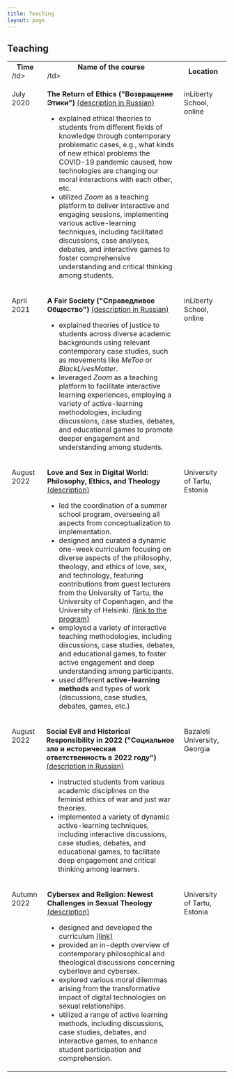 ```yaml
---
title: Teaching
layout: page
---
```


<h2>Teaching</h2>

<table style="width: auto; border-collapse: collapse; border: none;">
	
  <tr>
    <td style="padding-left: 10px; padding-right: 10px;"><center><b>Time</b></center>/td>
    <td style="padding-left: 10px; padding-right: 10px;"><center><b>Name of the course</b></center>/td>
    <td style="padding-left: 10px; padding-right: 10px;"><center><b>Location</b></center></td>
  </tr>
	
  <tr>
    <td style="padding-left: 10px; padding-right: 10px; vertical-align: top;"><p>July 2020</p></td>
    <td style="padding-left: 10px; padding-right: 10px;">
		<p><b>The Return of Ethics ("Возвращение Этики")</b> <a href="https://www.inliberty.ru/ithink-ethics/">(description in Russian)</a></p>
	<p><ul>
		<li>explained ethical theories to students from different fields of knowledge through contemporary problematic cases, e.g., what kinds of new ethical problems the COVID-19 pandemic caused, how technologies are changing our moral interactions with each other, etc.</li>
		<li>utilized <i>Zoom</i> as a teaching platform to deliver interactive and engaging sessions, implementing various active-learning techniques, including facilitated discussions, case analyses, debates, and interactive games to foster comprehensive understanding and critical thinking among students.</li>
	</ul></p>
	</td>
    <td style="padding-left: 10px; padding-right: 10px; vertical-align: top;"><p>inLiberty School, online</p></td>
  </tr>
  
 <tr>
    <td style="padding-left: 10px; padding-right: 10px; vertical-align: top;"><p>April 2021</p></td>
    <td style="padding-left: 10px; padding-right: 10px;">
		<p><b>A Fair Society ("Справедливое Общество")</b> <a href="https://www.inliberty.ru/schools-justice/">(description in Russian)</a></p>
	<p><ul>
		<li>explained theories of justice to students across diverse academic backgrounds using relevant contemporary case studies, such as movements like <i>MeToo</i> or <i>BlackLivesMatter</i>.</li>
		<li>leveraged <i>Zoom</i> as a teaching platform to facilitate interactive learning experiences, employing a variety of active-learning methodologies, including discussions, case studies, debates, and educational games to promote deeper engagement and understanding among students.</li>
	</ul>
</p>
	</td>
    <td style="padding-left: 10px; padding-right: 10px; vertical-align: top;"><p>inLiberty School, online</p></td>
  </tr>

  <tr>
   <td style="padding-left: 10px; padding-right: 10px; vertical-align: top;"><p>August 2022</p></td>
<td style="padding-left: 10px; padding-right: 10px;">
		<p><b>Love and Sex in Digital World: Philosophy, Ethics, and Theology</b> <a href="https://ut.ee/et/node/137447">(description)</a></p>
	<p><ul>
		<li>led the coordination of a summer school program, overseeing all aspects from conceptualization to implementation.</li>
		<li>designed and curated a dynamic one-week curriculum focusing on diverse aspects of the philosophy, theology, and ethics of love, sex, and technology, featuring contributions from guest lecturers from the University of Tartu, the University of Copenhagen, and the University of Helsinki. <a href="https://drive.google.com/file/d/1EkvTOpuWoX5ZbV2ho9Y7LOBohT87Bjq5/view?usp=sharing">(link to the program)</a></li>
		<li>employed a variety of interactive teaching methodologies, including discussions, case studies, debates, and educational games, to foster active engagement and deep understanding among participants.</li>
		<li>used different <b>active-learning methods</b> and types of work (discussions, case studies, debates, games, etc.)</li>
	</ul>
</p>
	</td>
   <td style="padding-left: 10px; padding-right: 10px; vertical-align: top;"><p>University of Tartu, Estonia</p></td>
  </tr>

  <tr>
    <td style="padding-left: 10px; padding-right: 10px; vertical-align: top;"><p>August 2022</p></td>
    <td>
		<p><b>Social Evil and Historical Responsibility in 2022 ("Социальное зло и историческая ответственность в 2022 году")</b> <a href="https://bazaleti.notion.site/2022-b8ba8404dc074cd9aba4f956d3753b42#174fc8375cbf4d609fbeed31ac981446">(description in Russian)</a></p>
	<p><ul>
		<li>instructed students from various academic disciplines on the feminist ethics of war and just war theories.</li>
		<li>implemented a variety of dynamic active-learning techniques, including interactive discussions, case studies, debates, and educational games, to facilitate deep engagement and critical thinking among learners.</li>
	</ul>
</p>
	</td>
    <td style="padding-left: 10px; padding-right: 10px; vertical-align: top;"><p>Bazaleti University, Georgia</p></td>
  </tr>
  
   <tr>
    <td style="padding-left: 10px; padding-right: 10px; vertical-align: top;"><p>Autumn 2022</p></td>
   <td style="padding-left: 10px; padding-right: 10px;">
		<p><b>Cybersex and Religion: Newest Challenges in Sexual Theology</b> <a href="https://ut.ee/et/node/137447">(description)</a></p>
	<p><ul>
		<li>designed and developed the curriculum <a href="https://drive.google.com/file/d/1lBmRxsH46rFjLhsKWp0Xq92KIvetE1_x/view?usp=sharing">(link)</a></li>
		<li>provided an in-depth overview of contemporary philosophical and theological discussions concerning cyberlove and cybersex. </li>
		<li>explored various moral dilemmas arising from the transformative impact of digital technologies on sexual relationships.</li>
		<li>utilized a range of active learning methods, including discussions, case studies, debates, and interactive games, to enhance student participation and comprehension.</li>
	</ul>
</p>
	</td>
    <td style="padding-left: 10px; padding-right: 10px; vertical-align: top;"><p>University of Tartu, Estonia</p></td>
  </tr>
</table>

